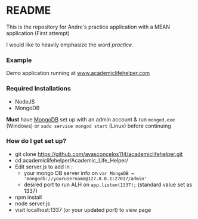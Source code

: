 # README #

This is the repository for Andre's practice application with a MEAN application (First attempt)

I would like to heavily emphasize the word _practice_.

### Example ###
Demo application running at www.academiclifehelper.com
### Required Installations ###
* NodeJS
* MongoDB

**Must** have [MongoDB](https://docs.mongodb.com/manual/administration/install-community/) set up with an admin account & run `mongod.exe` (Windows) or `sudo service mongod start` (Linux)
before continuing
### How do I get set up? ###

* git clone https://github.com/avasconcelos114/academiclifehelper.git
* cd academiclifehelper/Academic_Life_Helper/
* Edit server.js to add in :
  * your mongo DB server info on `var MongoDB = 'mongodb://yourusername@127.0.0.1:27017/admin'`
  * desired port to run ALH on `app.listen(1337);` (standard value set as 1337)
* npm install
* node server.js
* visit localhost:1337 (or your updated port) to view page
